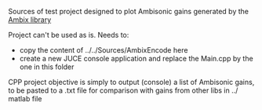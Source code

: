 Sources of test project designed to plot Ambisonic gains generated by the [Ambix library](https://github.com/kronihias/ambix)

Project can't be used  as is.
Needs to:
* copy the content of ../../Sources/AmbixEncode here
* create a new JUCE console application and replace the Main.cpp by the one in this folder

CPP project objective is simply to output (console) a list of Ambisonic gains, to be pasted to a .txt file for 
comparison with gains from other libs in ../ matlab file